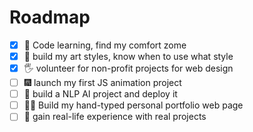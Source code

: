 # Roadmap
- [x] 🏨 Code learning, find my comfort zome
- [x] 🎨 build my art styles, know when to use what style
- [x] 🖐️ volunteer for non-profit projects for web design
- [ ] 🎆 launch my first JS animation project
- [ ] 🤖 build a NLP AI project and deploy it
- [ ] 👩‍💻 Build my hand-typed personal portfolio web page 
- [ ] 💪 gain real-life experience with real projects
